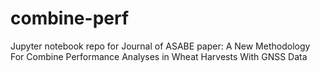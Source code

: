 # combine-perf
Jupyter notebook repo for Journal of ASABE paper: A New Methodology For Combine Performance Analyses in Wheat Harvests With GNSS Data
